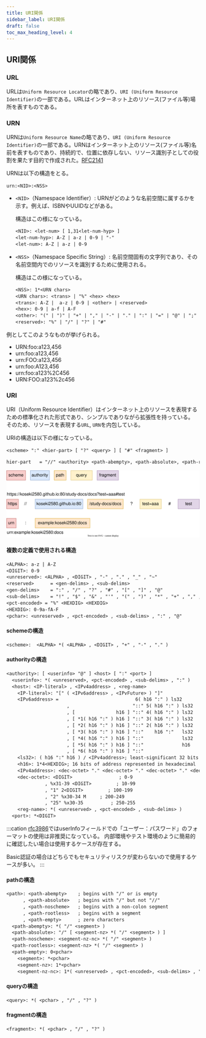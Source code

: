 ```yaml
---
title: URI関係
sidebar_label: URI関係
draft: false
toc_max_heading_level: 4
---
```


## URI関係

### URL

URLは`Uniform Resource Locator`の略であり、`URI (Uniform Resource Identifier)`の一部である。URLはインターネット上のリソース(ファイル等)場所を表すものである。

### URN

URNは`Uniform Resource Name`の略であり、`URI (Uniform Resource Identifier)`の一部である。URNはインターネット上のリソース(ファイル等)名前を表すものであり、持続的で、位置に依存しない、リソース識別子としての役割を果たす目的で作成された。[RFC2141](https://datatracker.ietf.org/doc/html/rfc2141)

URNは以下の構造をとる。

`urn:<NID>:<NSS>`

- `<NID>`（Namespace Identifier）: URNがどのような名前空間に属するかを示す。例えば、ISBNやUUIDなどがある。

  構造はこの様になっている。

  ```txt
  <NID>: <let-num> [ 1,31<let-num-hyp> ]
  <let-num-hyp>: A-Z | a-z | 0-9 | "-"
  <let-num>: A-Z | a-z | 0-9
  ```

- `<NSS>`（Namespace Specific String）: 名前空間固有の文字列であり、その名前空間内でのリソースを識別するために使用される。

  構造はこの様になっている。

  ```txt
  <NSS>: 1*<URN chars>
  <URN chars>: <trans> | "%" <hex> <hex>
  <trans>: A-Z |  a-z | 0-9 | <other> | <reserved>
  <hex>: 0-9 | a-f | A-F
  <other>: "(" | ")" | "+" | "," | "-" | "." | ":" | "=" | "@" | ";" | "$" | "_" | "!" | "*" | "'"
  <reserved>: "%" | "/" | "?" | "#"
  ```

例としてこのようなものが挙げられる。

- URN:foo:a123,456
- urn:foo:a123,456
- urn:FOO:a123,456
- urn:foo:A123,456
- urn:foo:a123%2C456
- URN:FOO:a123%2c456

### URI

URI（Uniform Resource Identifier）はインターネット上のリソースを表現するための標準化された形式であり、シンプルでありながら拡張性を持っている。
そのため、リソースを表現する`URL`, `URN`を内包している。

URIの構造は以下の様になっている。

`<scheme> ":" <hier-part> [ "?" <query> ] [ "#" <fragment> ]`

```txt
hier-part   = "//" <authority> <path-abempty>, <path-absolute>, <path-rootless>, <path-empty>
```

![イメージ図](/img/svg/Other/uri/uri-1.drawio.svg "URL, URN")

#### 複数の定義で使用される構造

```txt
<ALPHA>: a-z | A-Z
<DIGIT>: 0-9
<unreserved>: <ALPHA> , <DIGIT> , "-" , "." , "_" , "~"
<reserved>      = <gen-delims> , <sub-delims>
<gen-delims>    = ":" , "/" , "?" , "#" , "[" , "]" , "@"
<sub-delims>    = "!" , "$" , "&" , "'" , "(" , ")" , "*" , "+" , "," , ";" , "="
<pct-encoded> = "%" <HEXDIG> <HEXDIG>
<HEXDIG>: 0-9a-fA-F
<pchar>: <unreserved> , <pct-encoded> , <sub-delims> , ":" , "@"
```

#### schemeの構造

```txt
<scheme>:  <ALPHA> *( <ALPHA> , <DIGIT> , "+" , "-" , "." )

```

#### authorityの構造

```txt
<authority>: [ <userinfo> "@" ] <host> [ ":" <port> ]
  <userinfo>: *( <unreserved>, <pct-encoded> , <sub-delims> , ":" )
  <host>: <IP-literal> , <IPv4address> , <reg-name>
    <IP-literal>: "[" ( <IPv6address> , <IPvFuture> ) "]"
    <IPv6address> =                            6( h16 ":" ) ls32
                      ,                       "::" 5( h16 ":" ) ls32
                      , [               h16 ] "::" 4( h16 ":" ) ls32
                      , [ *1( h16 ":" ) h16 ] "::" 3( h16 ":" ) ls32
                      , [ *2( h16 ":" ) h16 ] "::" 2( h16 ":" ) ls32
                      , [ *3( h16 ":" ) h16 ] "::"    h16 ":"   ls32
                      , [ *4( h16 ":" ) h16 ] "::"              ls32
                      , [ *5( h16 ":" ) h16 ] "::"              h16
                      , [ *6( h16 ":" ) h16 ] "::"
    <ls32>: ( h16 ":" h16 ) / <IPv4address>; least-significant 32 bits of address
    <h16>: 1*4<HEXDIG>; 16 bits of address represented in hexadecimal
    <IPv4address>: <dec-octet> "." <dec-octet> "." <dec-octet> "." <dec-octet>
    <dec-octet>: <DIGIT>                 ; 0-9
              , %x31-39 <DIGIT>         ; 10-99
              , "1" 2<DIGIT>         ; 100-199
              , "2" %x30-34 M     ; 200-249
              , "25" %x30-35          ; 250-255
    <reg-name>: *( <unreserved> , <pct-encoded> , <sub-delims> )
  <port>: *<DIGIT>
```

:::cation
[rfc3986](https://datatracker.ietf.org/doc/html/rfc3986)ではuserInfoフィールドでの「ユーザー：パスワード」のフォーマットの使用は非推奨になっている。
内部環境やテスト環境のように簡易的に確認したい場合は使用するケースが存在する。

Basic認証の場合はどちらでもセキュリティリスクが変わらないので使用するケースが多い。
:::

#### pathの構造

```txt
<path>: <path-abempty>    ; begins with "/" or is empty
      , <path-absolute>   ; begins with "/" but not "//"
      , <path-noscheme>   ; begins with a non-colon segment
      , <path-rootless>   ; begins with a segment
      , <path-empty>      ; zero characters
  <path-abempty>: *( "/" <segment> )
  <path-absolute>: "/" [ <segment-nz> *( "/" <segment> ) ]
  <path-noscheme>: <segment-nz-nc> *( "/" <segment> )
  <path-rootless>: <segment-nz> *( "/" <segment> )
  <path-empty>: 0<pchar>
    <segment>: *<pchar>
    <segment-nz>: 1*<pchar>
    <segment-nz-nc>: 1*( <unreserved> , <pct-encoded>, <sub-delims> , "@" ); non-zero-length segment without any colon ":"
```

#### queryの構造

```txt
<query>: *( <pchar> , "/" , "?" )
```

#### fragmentの構造

```txt
<fragment>: *( <pchar> , "/" , "?" )
```
